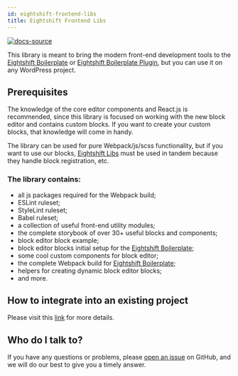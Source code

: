 ```yaml
---
id: eightshift-frontend-libs
title: Eightshift Frontend Libs
---
```


[![docs-source](https://img.shields.io/badge/source-eigthshift--frontend--libs-yellow?style=for-the-badge&logo=javascript&labelColor=2a2a2a)](https://github.com/infinum/eightshift-frontend-libs)

This library is meant to bring the modern front-end development tools to the [Eightshift Boilerplate](https://github.com/infinum/eightshift-boilerplate) or [Eightshift Boilerplate Plugin](https://github.com/infinum/eightshift-boilerplate-plugin), but you can use it on any WordPress project.

## Prerequisites

The knowledge of the core editor components and React.js is recommended, since this library is focused on working with the new block editor and contains custom blocks. If you want to create your custom blocks, that knowledge will come in handy.

The library can be used for pure Webpack/js/scss functionality, but if you want to use our blocks, [Eightshift Libs](https://github.com/infinum/eightshift-libs/) must be used in tandem because they handle block registration, etc.

### The library contains:

- all js packages required for the Webpack build;
- ESLint ruleset;
- StyleLint ruleset;
- Babel ruleset;
- a collection of useful front-end utility modules;
- the complete storybook of over 30+ useful blocks and components;
- block editor block example;
- block editor blocks initial setup for the [Eightshift Boilerplate](https://github.com/infinum/eightshift-boilerplate);
- some cool custom components for block editor;
- the complete Webpack build for [Eightshift Boilerplate](https://github.com/infinum/eightshift-boilerplate);
- helpers for creating dynamic block editor blocks;
- and more.

## How to integrate into an existing project

Please visit this [link](advanced/installation-boilerplate-custom) for more details.

## Who do I talk to?

If you have any questions or problems, please [open an issue](https://github.com/infinum/eightshift-frontend-libs/issues) on GitHub, and we will do our best to give you a timely answer.
